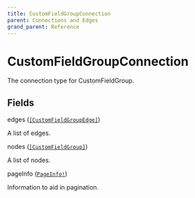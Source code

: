 ```yaml
---
title: CustomFieldGroupConnection
parent: Connections and Edges
grand_parent: Reference
---
```


# CustomFieldGroupConnection

The connection type for CustomFieldGroup.

## Fields

<div class="field-entry ">
  <span id="edges" class="field-name anchored">edges (<code><a href="/docs/reference/object/customfieldgroupedge">[CustomFieldGroupEdge]</a></code>)</span>

  <div class="description-wrapper">
   <p>A list of edges.</p>

  </div>
</div>

<div class="field-entry ">
  <span id="nodes" class="field-name anchored">nodes (<code><a href="/docs/reference/object/customfieldgroup">[CustomFieldGroup]</a></code>)</span>

  <div class="description-wrapper">
   <p>A list of nodes.</p>

  </div>
</div>

<div class="field-entry ">
  <span id="pageinfo" class="field-name anchored">pageInfo (<code><a href="/docs/reference/object/pageinfo">PageInfo!</a></code>)</span>

  <div class="description-wrapper">
   <p>Information to aid in pagination.</p>

  </div>
</div>

